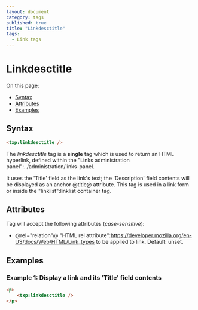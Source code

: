 ```yaml
---
layout: document
category: tags
published: true
title: "Linkdesctitle"
tags:
  - Link tags
---
```


# Linkdesctitle

On this page:

* [Syntax](#user-content-syntax)
* [Attributes](#user-content-attributes)
* [Examples](#user-content-examples)

## Syntax

```html
<txp:linkdesctitle />
```

The *linkdesctitle* tag is a __single__ tag which is used to return an HTML hyperlink, defined within the "Links administration panel":../administration/links-panel.

It uses the 'Title' field as the link's text; the 'Description' field contents will be displayed as an anchor @title@ attribute. This tag is used in a link form or inside the "linklist":linklist container tag.

## Attributes

Tag will accept the following attributes (*case-sensitive*):

* @rel="relation"@
"HTML rel attribute":https://developer.mozilla.org/en-US/docs/Web/HTML/Link_types to be applied to link.
Default: unset.

## Examples

### Example 1: Display a link and its 'Title' field contents

```html
<p>
    <txp:linkdesctitle />
</p>
